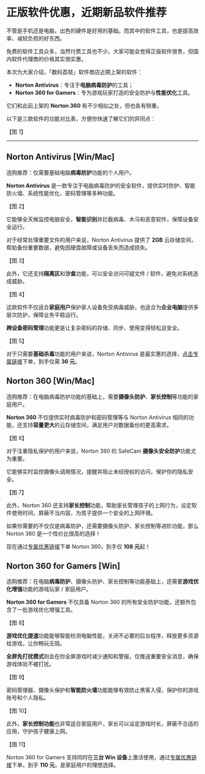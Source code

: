 # 正版软件优惠，近期新品软件推荐

不管是手机还是电脑，出色的硬件是好用的基础。而其中的软件工具，也是提高效率、减轻负担的好东西。

免费的软件工具众多，当然付费工具也不少。大家可能会觉得正版软件很贵，但国内软件代理商的价格其实很实惠。

本次为大家介绍，「数码荔枝」软件商店近期上架的软件：

- **Norton Antivirus**：专注于**电脑病毒防护**的工具；
- **Norton 360 for Gamers**：专为游戏玩家打造的安全防护与**性能优化**工具。

它们和此前上架的 **Norton 360** 有不少相似之处，但也各有侧重。

以下是三款软件的功能对比表，方便你快速了解它们的异同点：

【图 1】

---

##  Norton Antivirus [Win/Mac]

选购推荐：仅需要基础电脑**病毒防护**功能的个人用户。

**Norton Antivirus** 是一款专注于电脑病毒防护的安全软件，提供实时防护、智能防火墙、系统性能优化、密码管理等多种功能。

【图 2】

它能够全天候监控电脑安全，**智能识别**并拦截病毒、木马和恶意软件，保障设备安全运行。

对于经常处理重要文件的用户来说，Norton Antivirus 提供了 **2GB** 云存储空间，帮助备份重要数据，避免因硬盘故障或设备丢失而造成损失。

【图 3】

此外，它还支持**隔离区**和**沙盒**功能，可以安全访问可疑文件 / 软件，避免对系统造成威胁。

【图 4】

这款软件不仅适合**家庭用户**保护家人设备免受病毒威胁，也适合为**企业电脑**提供多层次防护，保障业务平稳运行。

**跨设备密码管理**功能更是让复杂密码的存储、同步、使用变得轻松且安全。

【图 5】

对于只需要**基础杀毒**功能的用户来说，Norton Antivirus 是最实惠的选择，[点击专属链接](https://lizhi.shop/products/norton-antivirus?cid=wbm93g4b)下单，到手仅需 **36 元**。

## Norton 360 [Win/Mac]

选购推荐：在电脑病毒防护功能的基础上，需要**摄像头防护**、**家长控制**等功能的家庭用户。

**Norton 360** 不仅提供实时病毒防护和密码管理等与 Norton Antivirus 相同的功能，还支持**容量更大**的云存储空间，满足用户对数据备份的更高需求。

【图 6】

对于注重隐私保护的用户来说，Norton 360 的 SafeCam **摄像头安全防护**功能尤为重要。

它能够实时监控摄像头调用情况，提醒并阻止未经授权的访问，保护你的隐私安全。

【图 7】

此外，Norton 360 还支持**家长控制**功能，帮助家长管理孩子的上网行为，设定软件使用时间，屏蔽不当内容，为孩子提供一个安全的上网环境。

如果你需要的不仅仅是病毒防护，还需要摄像头防护、家长控制等进阶功能，那么 Norton 360 是一个性价比很高的选择！

现在通过[专属优惠链接](https://lizhi.shop/products/norton-360?cid=wbm93g4b)下单 Norton 360，到手仅 **108 元**起！

## Norton 360 for Gamers [Win]

选购推荐：在电脑**病毒防护**、摄像头防护、家长控制等功能基础上，还需要**游戏优化增强**功能的游戏玩家 / 家庭用户。

**Norton 360 for Gamers** 不仅具备 Norton 360 的所有安全防护功能，还额外包含了一批游戏优化增强工具。

【图 8】

**游戏优化提速**功能能够智能检测电脑性能，关闭不必要的后台程序，释放更多资源给游戏，让你畅玩无阻。

**全屏免打扰模式**则会在你全屏游戏时减少通知和警报，仅推送重要安全消息，确保游戏体验不被打扰。

【图 9】

密码管理器、摄像头保护和**智能防火墙**功能能够有效防止黑客入侵，保护你的游戏账号和个人隐私。

【图 10】

此外，**家长控制功能**也非常适合家庭用户，家长可以设定游戏时长，屏蔽不合适的应用，守护孩子健康上网。

【图 11】

Norton 360 for Gamers 支持同时在**三台 Win 设备**上激活使用，通过[专属优惠链接](https://lizhi.shop/products/norton-360-for-gamers?cid=wbm93g4b)下单，到手 **110 元**，是家庭用户的理想选择。